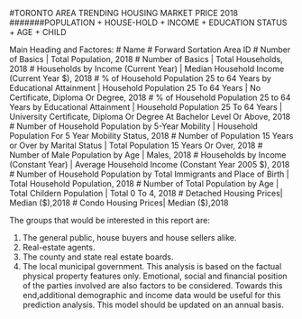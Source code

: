 #TORONTO AREA        TRENDING HOUSING MARKET PRICE  2018 
#######POPULATION + HOUSE-HOLD + INCOME + EDUCATION STATUS + AGE + CHILD

Main Heading and Factores:
    # Name
    # Forward Sortation Area ID
    # Number of Basics | Total Population, 2018
    # Number of Basics | Total Households, 2018
    # Households by Income (Current Year) | Median Household Income (Current Year $), 2018
    # % of Household Population 25 to 64 Years by Educational Attainment | Household Population 25 To 64 Years | No Certificate, Diploma Or Degree, 2018
    # % of Household Population 25 to 64 Years by Educational Attainment | Household Population 25 To 64 Years | University Certificate, Diploma Or Degree At Bachelor Level Or Above, 2018
    # Number of Household Population by 5-Year Mobility | Household Population For 5 Year Mobility Status, 2018
    # Number of Population 15 Years or Over by Marital Status | Total Population 15 Years Or Over, 2018
    # Number of Male Population by Age | Males, 2018
    # Households by Income (Constant Year) | Average Household Income (Constant Year 2005 $), 2018
    # Number of Household Population by Total Immigrants and Place of Birth | Total Household Population, 2018
    # Number of Total Population by Age | Total Childern Population | Total 0 To 4, 2018
    # Detached Housing Prices| Median ($),2018
    # Condo Housing Prices| Median ($),2018
    
The groups that would be interested in this report are:
1. The general public, house buyers and house sellers alike.
2. Real-estate agents.
3. The county and state real estate boards.
4. The local municipal government.
This analysis is based on the factual physical property features only. Emotional, social and financial position of the parties involved are also factors to be considered. Towards this end,additional demographic and income data would be useful for this prediction analysis.
This model should be updated on an annual basis.
